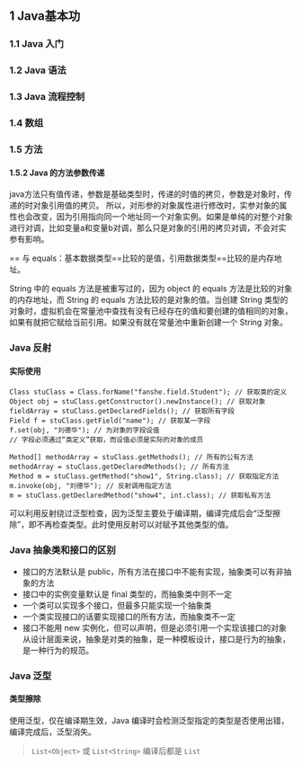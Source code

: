 ## 1 Java基本功
### 1.1 Java 入门
### 1.2 Java 语法
### 1.3 Java 流程控制
### 1.4 数组
### 1.5 方法
#### 1.5.2 Java 的方法参数传递
java方法只有值传递，参数是基础类型时，传递的时值的拷贝，参数是对象时，传递的时对象引用值的拷贝。
所以，对形参的对象属性进行修改时，实参对象的属性也会改变，因为引用指向同一个地址同一个对象实例。如果是单纯的对整个对象进行对调，比如变量a和变量b对调，那么只是对象的引用的拷贝对调，不会对实参有影响。

== 与 equals：基本数据类型==比较的是值，引用数据类型==比较的是内存地址。

String 中的 equals 方法是被重写过的，因为 object 的 equals 方法是比较的对象的内存地址，而 String 的 equals 方法比较的是对象的值。当创建 String 类型的对象时，虚拟机会在常量池中查找有没有已经存在的值和要创建的值相同的对象，如果有就把它赋给当前引用。如果没有就在常量池中重新创建一个 String 对象。

### Java 反射
#### 实际使用
```
Class stuClass = Class.forName("fanshe.field.Student"); // 获取类的定义
Object obj = stuClass.getConstructor().newInstance(); // 获取对象
fieldArray = stuClass.getDeclaredFields(); // 获取所有字段
Field f = stuClass.getField("name"); // 获取某一字段
f.set(obj, "刘德华"); // 为对象的字段设值
// 字段必须通过“类定义”获取，而设值必须是实际的对象的成员

Method[] methodArray = stuClass.getMethods(); // 所有的公有方法
methodArray = stuClass.getDeclaredMethods(); // 所有方法
Method m = stuClass.getMethod("show1", String.class); // 获取指定方法
m.invoke(obj, "刘德华"); // 反射调用指定方法
m = stuClass.getDeclaredMethod("show4", int.class); // 获取私有方法
```
可以利用反射绕过泛型检查，因为泛型主要处于编译期，编译完成后会“泛型擦除”，即不再检查类型。此时使用反射可以对赋予其他类型的值。

### Java 抽象类和接口的区别
* 接口的方法默认是 public，所有方法在接口中不能有实现，抽象类可以有非抽象的方法
* 接口中的实例变量默认是 final 类型的，而抽象类中则不一定
* 一个类可以实现多个接口，但最多只能实现一个抽象类
* 一个类实现接口的话要实现接口的所有方法，而抽象类不一定
* 接口不能用 new 实例化，但可以声明，但是必须引用一个实现该接口的对象 从设计层面来说，抽象是对类的抽象，是一种模板设计，接口是行为的抽象，是一种行为的规范。

### Java 泛型
#### 类型擦除
使用泛型，仅在编译期生效，Java 编译时会检测泛型指定的类型是否使用出错，编译完成后，泛型消失。
> `List<Object>` 或 `List<String>` 编译后都是 `List`